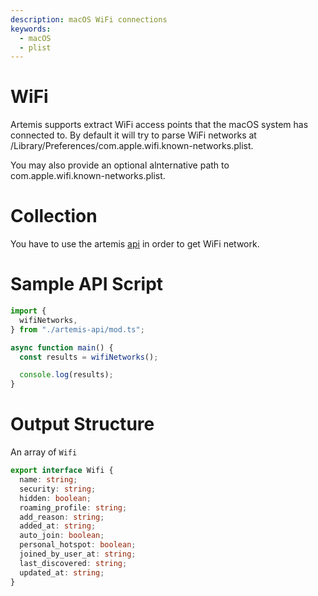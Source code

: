 ```yaml
---
description: macOS WiFi connections
keywords:
  - macOS
  - plist
---
```


# WiFi

Artemis supports extract WiFi access points that the macOS system has connected
to. By default it will try to parse WiFi networks at
/Library/Preferences/com.apple.wifi.known-networks.plist.

You may also provide an optional alnternative path to
com.apple.wifi.known-networks.plist.

# Collection

You have to use the artemis [api](../../API/overview.md) in order to get WiFi
network.

# Sample API Script

```typescript
import {
  wifiNetworks,
} from "./artemis-api/mod.ts";

async function main() {
  const results = wifiNetworks();

  console.log(results);
}
```

# Output Structure

An array of `Wifi`

```typescript
export interface Wifi {
  name: string;
  security: string;
  hidden: boolean;
  roaming_profile: string;
  add_reason: string;
  added_at: string;
  auto_join: boolean;
  personal_hotspot: boolean;
  joined_by_user_at: string;
  last_discovered: string;
  updated_at: string;
}
```
